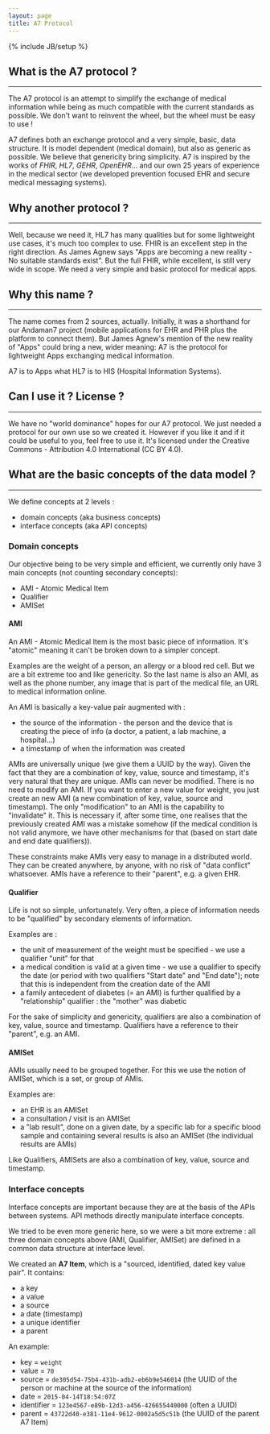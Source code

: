 ```yaml
---
layout: page
title: A7 Protocol
---
```

{% include JB/setup %}

<div id="toc"></div>


## What is the A7 protocol ?
***

The A7 protocol is an attempt to simplify the exchange of medical information while being as much compatible with the current standards as possible. 
We don't want to reinvent the wheel, but the wheel must be easy to use !

A7 defines both an exchange protocol and a very simple, basic, data structure. It is model dependent (medical domain), but also as generic as possible. 
We believe that genericity bring simplicity. A7 is inspired by the works of *FHIR*, *HL7*, *GEHR*, *OpenEHR*...
and our own 25 years of experience in the medical sector (we developed prevention focused EHR and secure medical messaging systems).


## Why another protocol ?
***

Well, because we need it, HL7 has many qualities but for some lightweight use cases, it's much too complex to use. 
FHIR is an excellent step in the right direction. As James Agnew says "Apps are becoming a new reality - No suitable standards exist".
But the full FHIR, while excellent, is still very wide in scope. We need a very simple and basic protocol for medical apps.


## Why this name ?
***

The name comes from 2 sources, actually.  Initially, it was a shorthand for our Andaman7 project
(mobile applications for EHR and PHR plus the platform to connect them).
But James Agnew's mention of the new reality of "Apps" could bring a new, wider meaning: A7 is the protocol for lightweight Apps exchanging medical information.

A7 is to Apps what HL7 is to HIS (Hospital Information Systems).

## Can I use it ?  License ?
***

We have no "world dominance" hopes for our A7 protocol. We just needed a protocol for our own use so we created it.
However if you like it and if it could be useful to you, feel free to use it.
It's licensed under the Creative Commons - Attribution 4.0 International (CC BY 4.0).

## What are the basic concepts of the data model ?
***

We define concepts at 2 levels :

* domain concepts (aka business concepts)
* interface concepts (aka API concepts)

### Domain concepts

Our objective being to be very simple and efficient, we currently only have 3 main concepts (not counting secondary concepts):

* AMI - Atomic Medical Item
* Qualifier
* AMISet

#### AMI

An AMI - Atomic Medical Item is the most basic piece of information. 
It's "atomic" meaning it can't be broken down to a simpler concept.

Examples are the weight of a person, an allergy or a blood red cell.  But we are a bit extreme too and like genericity. 
So the last name is also an AMI, as well as the phone number, any image that is part of the medical file, an URL to medical information online.

An AMI is basically a key-value pair augmented with :

* the source of the information - the person and the device that is creating the piece of info (a doctor, a patient, a lab machine, a hospital...)
* a timestamp of when the information was created

AMIs are universally unique (we give them a UUID by the way).
Given the fact that they are a combination of key, value, source and timestamp, it's very natural that they are unique.
AMIs can never be modified.  There is no need to modify an AMI. 
If you want to enter a new value for weight, you just create an new AMI (a new combination of key, value, source and timestamp). 
The only "modification" to an AMI is the capability to "invalidate" it. 
This is necessary if, after some time, one realises that the previously created AMI was a mistake somehow
(if the medical condition is not valid anymore, we have other mechanisms for that (based on start date and end date qualifiers)).  

These constraints make AMIs very easy to manage in a distributed world.  They can be created anywhere, by anyone, with no risk of "data conflict" whatsoever.
AMIs have a reference to their "parent", e.g. a given EHR.

#### Qualifier

Life is not so simple, unfortunately. Very often, a piece of information needs to be "qualified" by secondary elements of information.

Examples are :

* the unit of measurement of the weight must be specified - we use a qualifier "unit" for that
* a medical condition is valid at a given time - we use a qualifier to specify the date (or period with two qualifiers "Start date" and "End date"); note that this is independent from the creation date of the AMI
* a family antecedent of diabetes (= an AMI) is further qualified by a "relationship" qualifier : the "mother" was diabetic

For the sake of simplicity and genericity, qualifiers are also a combination of key, value, source and timestamp.
Qualifiers have a reference to their "parent", e.g. an AMI.

#### AMISet

AMIs usually need to be grouped together. For this we use the notion of AMISet, which is a set, or group of AMIs.

Examples are:

* an EHR is an AMISet
* a consultation / visit is an AMISet
* a "lab result", done on a given date, by a specific lab for a specific blood sample and containing several results is also an AMISet (the individual results are AMIs)

Like Qualifiers, AMISets are also a combination of key, value, source and timestamp.


### Interface concepts

Interface concepts are important because they are at the basis of the APIs between systems.  API methods directly manipulate interface concepts.

We tried to be even more generic here, so we were a bit more extreme : all three domain concepts above
(AMI, Qualifier, AMISet) are defined in a common data structure at interface level.

We created an **A7 Item**, which is a "sourced, identified, dated key value pair". It contains:

* a key
* a value
* a source
* a date (timestamp)
* a unique identifier
* a parent

An example:

* key = `weight`
* value = `70`
* source = `de305d54-75b4-431b-adb2-eb6b9e546014` (the UUID of the person or machine at the source of the information)
* date = `2015-04-14T18:54:07Z`
* identifier = `123e4567-e89b-12d3-a456-426655440000` (often a UUID)
* parent = `43722d40-e381-11e4-9612-0002a5d5c51b` (the UUID of the parent A7 Item)


<script type="text/javascript">

    $(document).ready(function() {
    
        $('#toc').toc({
            title: '<h2>Contents</h2><hr/>',
            listType: 'ul'
        });
    });
    
</script>
